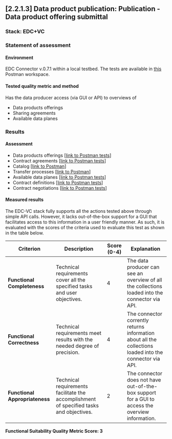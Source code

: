 ## [2.2.1.3] Data product publication: Publication - Data product offering submittal
### Stack: EDC+VC

### Statement of assessment
#### Environment

EDC Connector v.0.7.1 within a local testbed.
The tests are available in [this](https://www.postman.com/i2cat-dev/workspace/deployemds) Postman workspace.

#### Tested quality metric and method

Has the data producer access (via GUI or API) to overviews of

- Data products offerings
- Sharing agreements
- Available data planes

### Results
#### Assessment

- Data products offerings [[link to Postman tests](https://www.postman.com/i2cat-dev/workspace/deployemds/folder/36812968-9ce34b1f-3a11-4a19-b73c-46c332e5e165?action=share&source=copy-link&creator=36812968&ctx=documentation)]
- Contract agreements [[link to Postman tests](https://www.postman.com/i2cat-dev/workspace/deployemds/folder/36812968-a8a150be-50d8-471b-a80b-dab2c61861fb?action=share&source=copy-link&creator=36812968&ctx=documentation)]
- Catalog [[link to Postman](https://www.postman.com/i2cat-dev/workspace/deployemds/folder/36812968-6b36ee62-0cec-49c1-b34a-b1f7dd74ed6b?action=share&source=copy-link&creator=36812968&ctx=documentation)]
- Transfer processes [[link to Postman](https://www.postman.com/i2cat-dev/workspace/deployemds/folder/36812968-163f8f41-97e1-42be-8331-b1bf29974068?action=share&source=copy-link&creator=36812968&ctx=documentation)]
- Available data planes [[link to Postman tests](https://www.postman.com/i2cat-dev/workspace/deployemds/folder/36812968-045542a4-413c-4924-b045-4433d125c2e5?action=share&source=copy-link&creator=36812968&ctx=documentation)]
- Contract definitions [[link to Postman tests](https://www.postman.com/i2cat-dev/workspace/deployemds/folder/36812968-5d66388c-db0b-4cb6-977a-4a0f6c91d4f4?ctx=documentation)]
- Contract negotiations [[link to Postman tests](https://www.postman.com/i2cat-dev/workspace/deployemds/folder/36812968-f1a36521-ac88-4e97-85a1-49326f712596?ctx=documentation)]

#### Measured results

The EDC-VC stack fully supports all the actions tested above through simple API calls. However, it lacks out-of-the-box support for a GUI that facilitates access to this information in a user friendly manner. As such, it is evaluated with the scores of the criteria used to evaluate this test as shown in the table below.

| **Criterion**                | **Description**                                                                                     | **Score (0-4)** | **Explanation** |
|------------------------------|-----------------------------------------------------------------------------------------------------|-----------------|-------------|
| **Functional Completeness**   | Technical requirements cover all the specified tasks and user objectives.                          | 4               | The data producer can see an overview of all the collections loaded into the connector via API. |
| **Functional Correctness**    | Technical requirements meet results with the needed degree of precision.                           | 4               | The connector corrently returns information about all the collections loaded into the connector via API. |
| **Functional Appropriateness**| Technical requirements facilitate the accomplishment of specified tasks and objectives.            | 2               | The connector does not have out-of-the-box support for a GUI to access the overview information. |

**Functional Suitability Quality Metric Score: 3**
